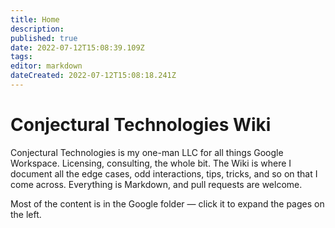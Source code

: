 ```yaml
---
title: Home
description: 
published: true
date: 2022-07-12T15:08:39.109Z
tags: 
editor: markdown
dateCreated: 2022-07-12T15:08:18.241Z
---
```


# Conjectural Technologies Wiki
Conjectural Technologies is my one-man LLC for all things Google Workspace. Licensing, consulting, the whole bit. The Wiki is where I document all the edge cases, odd interactions, tips, tricks, and so on that I come across. Everything is Markdown, and pull requests are welcome.

Most of the content is in the Google folder — click it to expand the pages on the left.